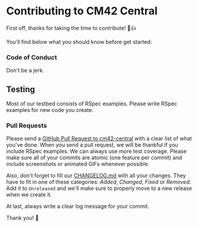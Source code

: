 # Contributing to CM42 Central
First off, thanks for taking the time to contribute! :tada::+1:

You'll find below what you should know before get started:

### Code of Conduct
Don't be a jerk.

## Testing
Most of our testbed consists of RSpec examples. Please write RSpec examples for new code you create.

### Pull Requests
Please send a [GitHub Pull Request to cm42-central](https://github.com/Codeminer42/cm42-central/pull/new/master) with a clear list of what you've done. When you send a pull request, we will be thankful if you include RSpec examples. We can always use more test coverage. Please make sure all of your commits are atomic (one feature per commit) and include screenshots or animated GIFs whenever possible.

Also, don't forget to fill our [CHANGELOG.md](https://github.com/Codeminer42/cm42-central/blob/master/CHANGELOG.md) with all your changes. They have to fit in one of these categories: *Added*, *Changed*, *Fixed* or *Removed*. Add it to `Unreleased` and we'll make sure to properly move to a new release when we create it.

At last, always write a clear log message for your commit.

Thank you! :facepunch:
